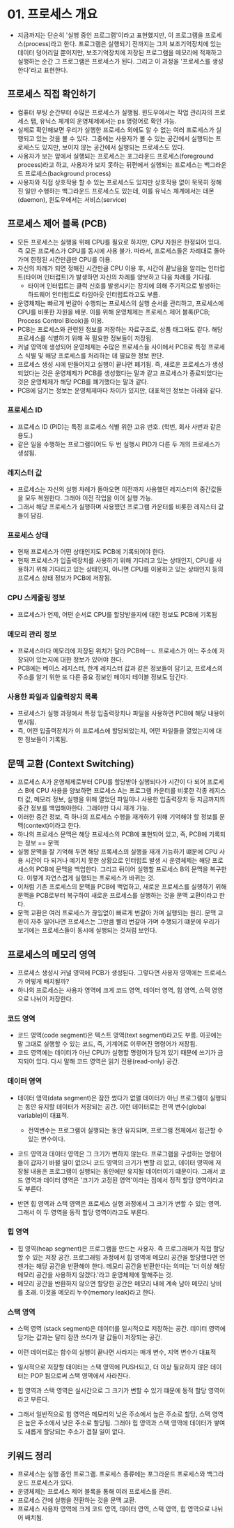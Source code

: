 # 01. 프로세스 개요
- 지금까지는 단순히 '실행 중인 프로그램'이라고 표현했지만, 이 프로그램을 프로세스(process)라고 한다. 프로그램은 실행되기 전까지는 그저 보조기억장치에 있는 데이터 덩어리일 뿐이지만,
보조기억장치에 저장된 프로그램을 메모리에 적재하고 실행하는 순간 그 프로그램은 프로세스가 된다. 그리고 이 과정을 '프로세스를 생성한다'라고 표현한다.

## 프로세스 직접 확인하기
- 컴퓨터 부팅 순간부터 수많은 프로세스가 실행됨. 윈도우에서는 작업 관리자의 프로세스 탭, 유닉스 체계의 운영체제에서는 ps 명령어로 확인 가능.
- 실제로 확인해보면 우리가 실행한 프로세스 외에도 알 수 없는 여러 프로세스가 실행되고 있는 것을 볼 수 있다. 그중에는 사용자가 볼 수 있는 공간에서 실행되는 프로세스도 있지만, 보이지 않는 공간에서
실행되는 프로세스도 있다.
- 사용자가 보는 앞에서 실행되는 프로세스는 포그라운드 프로세스(foreground process)라고 하고, 사용자가 보지 못하는 뒤편에서 실행되는 프로세스는 백그라운드 프로세스(background process)
- 사용자와 직접 상호작용 할 수 있는 프로세스도 있지만 상호작용 없이 묵묵히 정해진 일만 수행하는 백그라운드 프로세스도 있는데, 이를 유닉스 체계에서는 데몬(daemon), 윈도우에서는 서비스(service)

## 프로세스 제어 블록 (PCB)
- 모든 프로세스는 실행을 위해 CPU를 필요로 하지만, CPU 자원은 한정되어 있다. 즉 모든 프로세스가 CPU를 동시에 사용 불가. 따라서, 프로세스들은 차례대로 돌아가며 한정된 시간만큼만 CPU를 이용.
- 자신의 차례가 되면 정해진 시간만큼 CPU 이용 후, 시간이 끝났음을 알리는 인터럽트(타이머 인터럽트)가 발생하면 자신의 차례를 양보하고 다음 차례를 기다림.
  - 타이머 인터럽트는 클럭 신호를 발생시키는 장치에 의해 주기적으로 발생하는 하드웨어 인터럽트로 타임아웃 인터럽트라고도 부름.
- 운영체제는 빠르게 번갈아 수행되는 프로세스의 실행 순서를 관리하고, 프로세스에 CPU를 비롯한 자원을 배분. 이를 위해 운영체제는 프로세스 제어 블록(PCB; Process Control Blcok)을 이용.
- PCB는 프로세스와 관련된 정보를 저장하는 자료구조로, 상품 태그와도 같다. 해당 프로세스를 식별하기 위해 꼭 필요한 정보들이 저장됨.
- 커널 영역에 생성되어 운영체제는 수많은 프로세스들 사이에서 PCB로 특정 프로세스 식별 및 해당 프로세스를 처리하는 데 필요한 정보 판단.
- 프로세스 생성 시에 만들어지고 실행이 끝나면 폐기됨. 즉, 새로운 프로세스가 생성되었다는 것은 운영체제가 PCB를 생성했다는 말과 같고 프로세스가 종료되었다는 것은 운영체제가 해당 PCB를 폐기했다는 
말과 같다.
- PCB에 담기는 정보는 운영체제마다 차이가 있지만, 대표적인 정보는 아래와 같다.
### 프로세스 ID
- 프로세스 ID (PID)는 특정 프로세스 식별 위한 고유 번호. (학번, 회사 사번과 같은 용도.)
- 같은 일을 수행하는 프로그램이어도 두 번 실행시 PID가 다른 두 개의 프로세스가 생성됨.

### 레지스터 값
- 프로세스는 자신의 실행 차례가 돌아오면 이전까지 사용했던 레지스터의 중간값들을 모두 복원한다. 그래야 이전 작업을 이어 실행 가능.
- 그래서 해당 프로세스가 실행하며 사용헀던 프로그램 카운터를 비롯한 레지스터 값들이 담김.

### 프로세스 상태
- 현재 프로세스가 어떤 상태인지도 PCB에 기록되어야 한다. 
- 현재 프로세스가 입출력장치를 사용하기 위해 기다리고 있는 상태인지, CPU를 사용하기 위해 기다리고 있는 상태인지, 아니면 CPU를 이용하고 있는 상태인지 등의 프로세스 상태 정보가 PCB에 저장됨.

### CPU 스케줄링 정보
- 프로세스가 언제, 어떤 순서로 CPU를 할당받을지에 대한 정보도 PCB에 기록됨

### 메모리 관리 정보
- 프로세스마다 메모리에 저장된 위치가 달라 PCB에ㅡㄴ 프로세스가 어느 주소에 저장되어 있는지에 대한 정보가 있어야 한다.
- PCB에는 베이스 레지스터, 한계 레지스터 값과 같은 정보들이 담기고, 프로세스의 주소를 알기 위한 또 다른 중요 정보인 페이지 테이블 정보도 담긴다.

### 사용한 파일과 입출력장치 목록
- 프로세스가 실행 과정에서 특정 입출력장치나 파일을 사용하면 PCB에 해당 내용이 명시됨.
- 즉, 어떤 입출력장치가 이 프로세스에 할당되었는지, 어떤 파일들을 열었는지에 대한 정보들이 기록됨.

## 문맥 교환 (Context Switching)
- 프로세스 A가 운영체제로부터 CPU를 할당받아 실행되다가 시간이 다 되어 프로세스 B에 CPU 사용을 양보하면 프로세스 A는 프로그램 카운터를 비롯한 각종 레지스터 값, 메모리 정보, 실행을 위해
열었던 파일이나 사용한 입출력장치 등 지금까지의 중간 정보를 백업해야한다. 그래야만 다시 재개 가능.
- 이러한 중간 정보, 즉 하나의 프로세스 수행을 재개하기 위해 기억해야 할 정보를 문맥(context)이라고 한다.
- 하나의 프로세스 문맥은 해당 프로세스의 PCB에 표현되어 있고, 즉, PCB에 기록되는 정보 == 문맥
- 실행 문맥을 잘 기억해 두면 해당 프록세스의 실행을 재개 가능하기 떄문에 CPU 사용 시간이 다 되거나 예기치 못한 상황으로 인터럽트 발생 시 운영체제는 해당 프로세스의 PCB에 문맥을 백업한다.
그리고 뒤이어 실행할 프로세스 B의 문맥을 복구한다. 이렇게 자연스럽게 실행되는 프로세스가 바뀌는 것.
- 이처럼 기존 프로세스의 문맥을 PCB에 백업하고, 새로운 프로세스를 실행하기 위해 문맥을 PCB로부터 복구하여 새로운 프로세스를 실행하는 것을 문맥 교환이라고 한다.
- 문맥 교환은 여러 프로세스가 끊임없이 빠르게 번갈아 가며 실행되는 원리. 문맥 교환이 자주 일어나면 프로세스는 그만큼 빨리 번갈아 가며 수행되기 떄문에 우리가 보기에는 프로세스들이 동시에
실행되는 것처럼 보인다.

## 프로세스의 메모리 영역
- 프로세스 생성시 커널 영역에 PCB가 생성된다. 그렇다면 사용자 영역에는 프로세스가 어떻게 배치될까?
- 하나의 프로세스는 사용자 영역에 크게 코드 영역, 데이터 영역, 힙 영역, 스택 영영으로 나뉘어 저장한다.

### 코드 영역
- 코드 영역(code segment)은 텍스트 영역(text segment)라고도 부름. 이곳에는 말 그대로 실행할 수 있는 코드, 즉, 기계어로 이루어진 명령어가 저장됨.
- 코드 영역에는 데이터가 아닌 CPU가 실행할 명령어가 담겨 있기 때문에 쓰기가 금지되어 있다. 다시 말해 코드 영역은 읽기 전용(read-only) 공간.

### 데이터 영역
- 데이터 영역(data segment)은 잠깐 썼다가 없앨 데이터가 아닌 프로그램이 실행되는 동안 유지할 데이터가 저장되는 공간. 이런 데이터로는 전역 변수(global variable)이 대표적.
  - 전역변수는 프로그램이 실행되는 동안 유지되며, 프로그램 전체에서 접근할 수 있는 변수이다.


- 코드 영역과 데이터 영역은 그 크기가 변하지 않는다. 프로그램을 구성하는 명령어들이 갑자기 바뀔 일이 없으니 코드 영역의 크기가 변할 리 없고, 데이터 영역에 저장될 내용은 프로그램이 실행되는
동안에만 유지될 데이터이기 떄문이다. 그래서 코드 영역과 데이터 영역은 '크기가 고정된 영역'이라는 점에서 정적 할당 영역이라고도 부른다. 
- 반면 힙 영역과 스택 영역은 프로세스 실행 과정에서 그 크기가 변할 수 있는 영역. 그래서 이 두 영역을 동적 할당 영역이라고도 부른다.

### 힙 영역
- 힙 영역(heap segment)은 프로그램을 만드는 사용자. 즉 프로그래머가 직접 할당할 수 있는 저장 공간. 프로그래밍 과정에서 힙 영역에 메모리 공간을 할당했다면 언젠가는 해당 공간을 반환해야 한다.
메모리 공간을 반환한다는 의미는 '더 이상 해당 메모리 공간을 사용하지 않겠다.'라고 운영체제에 말해주는 것.
- 메모리 공간을 반환하지 않으면 할당한 공간은 메모리 내에 계속 남아 메모리 낭비를 초래. 이것을 메모리 누수(memory leak)라고 한다.

### 스택 영역
- 스택 영역 (stack segment)은 데이터를 일시적으로 저장하는 공간. 데이터 영역에 담기는 값과는 달리 잠깐 쓰다가 말 값들이 저장되는 공간.
- 이런 데이터로는 함수의 실행이 끝나면 사라지는 매개 변수, 지역 변수가 대표적


- 일시적으로 저장할 데이터는 스택 영역에 PUSH되고, 더 이상 필요하지 않은 데이터는 POP 됨으로써 스택 영역에서 사라진다.


- 힙 영역과 스택 영역은 실시간으로 그 크기가 변할 수 있기 떄문에 동적 할당 영역이라고 부른다.
- 그래서 일반적으로 힙 영역은 메모리의 낮은 주소에서 높은 주소로 할당, 스택 영역은 높은 주소에서 낮은 주소로 할당됨. 그래야 힙 영역과 스택 영역에 데이터가 쌓여도 새롭게 할당되는 주소가
겹칠 일이 없다.

## 키워드 정리
- 프로세스는 실행 중인 프로그램. 프로세스 종류에는 포그라운드 프로세스와 백그라운드 프로세스가 있다.
- 운영체제는 프로세스 제어 블록을 통해 여러 프로세스를 관리.
- 프로세스 간에 실행을 전환하는 것을 문맥 교환.
- 프로세스 사용자 영역에 크게 코드 영역, 데이터 영역, 스택 영역, 힙 영역으로 나뉘어 배치됨.

